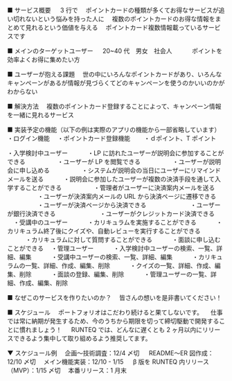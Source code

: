 ■ サービス概要
　 3 行で
　ポイントカードの種類が多くてお得なサービスが追い切れないという悩みを持った人に
　複数のポイントカードのお得な情報をまとめて見れるという価値を与える
　ポイントカード複数情報載っているサービスです

■ メインのターゲットユーザー
　 20~40 代　男女　社会人　　
　ポイントを効率よくお得に集めたい方

■ ユーザーが抱える課題
　世の中にいろんなポイントカードがあり、いろんなキャンペーンがあるが情報が見づらくてどのキャンペーンを使うのかいいのかがわからない

■ 解決方法
　複数のポイントカード登録することによって、キャンペーン情報を一緒に見れるサービス

■ 実装予定の機能（以下の例は実際のアプリの機能から一部省略しています）
・ログイン機能
　・ポイントカード登録機能
　　・ｄポイント、T ポイント

・入学検討中ユーザー
　　　・LP に訪れたユーザーが説明会に参加することができる
　　　　　・ユーザーが LP を閲覧できる
　　　　　・ユーザーが説明会に申し込める
　　　　　・システムが説明会の当日にユーザーにリマインドメールを送る
　　　・説明会に参加したユーザーが複数の決済手段を通して入学することができる
　　　　　・管理者がユーザーに決済案内メールを送る
　　　　　・ユーザーが決済案内メールの URL から決済ページに遷移できる
　　　　　・ユーザーが決済ページから決済できる
　　　　　　　・ユーザーが銀行決済できる
　　　　　　　・ユーザーがクレジットカード決済できる
　・受講中のユーザー
　　　・カリキュラムを実施することができる
　　　・カリキュラム終了後にクイズや、自動レビューを実行することができる
　　　・カリキュラムに対して質問することができる
　　　・面談に申し込むことができる
　・管理ユーザー
　　　・入学検討中ユーザーの検索、一覧、詳細、編集
　　　・受講中ユーザーの検索、一覧、詳細、編集
　　　・カリキュラムの一覧、詳細、作成、編集、削除
　　　・クイズの一覧、詳細、作成、編集、削除
　　　・面談の登録、編集、削除
　　　・管理ユーザーの一覧、詳細、作成、編集、削除

■ なぜこのサービスを作りたいのか？
　皆さんの想いを是非書いてください！

■ スケジュール
　ポートフォリオはこだわり続けると果てしないです。
　仕事では常に納期が発生するため、今のうちから期限を切って締切駆動で開発することに慣れましょう！
　 RUNTEQ では、どんなに遅くとも 2 ヶ月以内にリリースできるよう集中して取り組めるよう推奨してます。

▼ スケジュール例
　企画〜技術調査：12/4 〆切
　 README〜ER 図作成：12/10 〆切
　メイン機能実装：12/10 - 1/15
　 β 版を RUNTEQ 内リリース（MVP）：1/15 〆切
　本番リリース：1 月末
